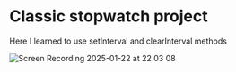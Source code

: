# Classic stopwatch project
Here I learned to use setInterval and clearInterval methods


![Screen Recording 2025-01-22 at 22 03 08](https://github.com/user-attachments/assets/924b15cd-e2b8-4f3d-b469-4daf88776606)
